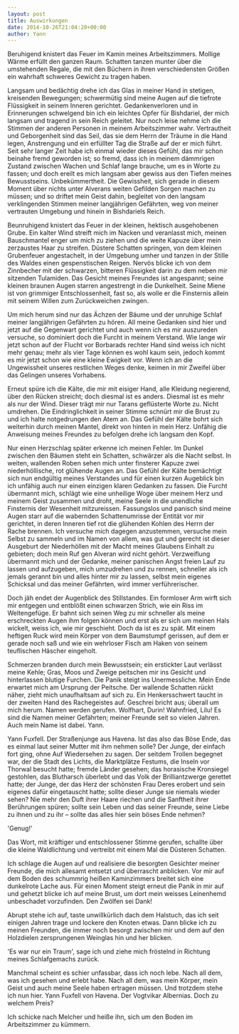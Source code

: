 ```yaml
---
layout: post
title: Auswirkungen
date: 2014-10-26T21:04:20+00:00
author: Yann
---
```


Beruhigend knistert das Feuer im Kamin meines Arbeitszimmers. Mollige Wärme erfüllt den ganzen Raum. Schatten tanzen munter über die umstehenden Regale, die mit den Büchern in ihren verschiedensten Größen ein wahrhaft schweres Gewicht zu tragen haben.

Langsam und bedächtig drehe ich das Glas in meiner Hand in stetigen, kreisenden Bewegungen; schwermütig sind meine Augen auf die tiefrote Flüssigkeit in seinem Inneren gerichtet. Gedankenverloren und in Erinnerungen schwelgend bin ich ein leichtes Opfer für Bishdariel, der mich langsam und tragend in sein Reich geleitet. Nur noch leise nehme ich die Stimmen der anderen Personen in meinem Arbeitszimmer wahr. Vertrautheit und Geborgenheit sind das Seil, das sie dem Herrn der Träume in die Hand legen, Anstrengung und ein erfüllter Tag die Straße auf der er mich führt. Seit sehr langer Zeit habe ich einmal wieder dieses Gefühl, das mir schon beinahe fremd geworden ist; so fremd, dass ich in meinem dämmrigen Zustand zwischen Wachen und Schlaf lange brauche, um es in Worte zu fassen; und doch ereilt es mich langsam aber gewiss aus den Tiefen meines Bewusstseins. Unbekümmertheit. Die Gewissheit, sich gerade in diesem Moment über nichts unter Alverans weiten Gefilden Sorgen machen zu müssen; und so driftet mein Geist dahin, begleitet von den langsam verklingenden Stimmen meiner langjährigen Gefährten, weg von meiner vertrauten Umgebung und hinein in Bishdariels Reich.

Beunruhigend knistert das Feuer in der kleinen, hektisch ausgehobenen Grube. Ein kalter Wind streift mich im Nacken und veranlasst mich, meinen Bauschmantel enger um mich zu ziehen und die weite Kapuze über mein zerzaustes Haar zu streifen. Düstere Schatten springen, von dem kleinen Grubenfeuer angestachelt, in der Umgebung umher und tanzen in der Stille des Waldes einen gespenstischen Reigen. Nervös blicke ich von dem Zinnbecher mit der schwarzen, bitteren Flüssigkeit darin zu dem neben mir sitzenden Tulamiden. Das Gesicht meines Freundes ist angespannt; seine kleinen braunen Augen starren angestrengt in die Dunkelheit. Seine Miene ist von grimmiger Entschlossenheit, fast so, als wolle er die Finsternis allein mit seinem Willen zum Zurückweichen zwingen.

Um mich herum sind nur das Ächzen der Bäume und der unruhige Schlaf meiner langjährigen Gefährten zu hören. All meine Gedanken sind hier und jetzt auf die Gegenwart gerichtet und auch wenn ich es mir auszureden versuche, so dominiert doch die Furcht in meinem Verstand. Wie lange wir jetzt schon auf der Flucht vor Borbarads rechter Hand sind weiss ich nicht mehr genau; mehr als vier Tage können es wohl kaum sein, jedoch kommt es mir jetzt schon wie eine kleine Ewigkeit vor. Wenn ich an die Ungewissheit unseres restlichen Weges denke, keimen in mir Zweifel über das Gelingen unseres Vorhabens.

Erneut spüre ich die Kälte, die mir mit eisiger Hand, alle Kleidung negierend, über den Rücken streicht; doch diesmal ist es anders. Diesmal ist es mehr als nur der Wind. Dieser trägt mir nur Tarans geflüsterte Worte zu. Nicht umdrehen. Die Eindringlichkeit in seiner Stimme schnürt mir die Brust zu und ich halte notgedrungen den Atem an. Das Gefühl der Kälte bohrt sich weiterhin durch meinen Mantel, direkt von hinten in mein Herz. Unfähig die Anweisung meines Freundes zu befolgen drehe ich langsam den Kopf.

Nur einen Herzschlag später erkenne ich meinen Fehler. Im Dunkel zwischen den Bäumen steht ein Schatten, schwärzer als die Nacht selbst. In weiten, wallenden Roben sehen mich unter finsterer Kapuze zwei niederhöllische, rot glühende Augen an. Das Gefühl der Kälte bemächtigt sich nun endgültig meines Verstandes und für einen kurzen Augeblick bin ich unfähig auch nur einen einzigen klaren Gedanken zu fassen. Die Furcht übermannt mich, schlägt wie eine unheilige Woge über meinem Herz und meinem Geist zusammen und droht, meine Seele in die unendliche Finsternis der Wesenheit mitzureissen. Fassungslos und panisch sind meine Augen starr auf die wabernden Schattenumrisse der Entität vor mir gerichtet, in deren Inneren tief rot die glühenden Kohlen des Herrn der Rache brennen. Ich versuche mich dagegen anzustemmen, versuche mein Selbst zu sammeln und im Namen von allem, was gut und gerecht ist dieser Ausgeburt der Niederhöllen mit der Macht meines Glaubens Einhalt zu gebieten; doch mein Ruf gen Alveran wird nicht gehört. Verzweiflung übermannt mich und der Gedanke, meiner panischen Angst freien Lauf zu lassen und aufzugeben, mich umzudrehen und zu rennen, schneller als ich jemals gerannt bin und alles hinter mir zu lassen, selbst mein eigenes Schicksal und das meiner Gefährten, wird immer verführerischer.

Doch jäh endet der Augenblick des Stillstandes. Ein formloser Arm wirft sich mir entgegen und entblößt einen schwarzen Strich, wie ein Riss im Weltengefüge. Er bahnt sich seinen Weg zu mir schneller als meine erschreckten Augen ihm folgen können und erst als er sich um meinen Hals wickelt, weiss ich, wie mir geschieht. Doch da ist es zu spät. Mit einem heftigen Ruck wird mein Körper von dem Baumstumpf gerissen, auf dem er gerade noch saß und wie ein wehrloser Fisch am Haken von seinem teuflischen Häscher eingeholt.

Schmerzen branden durch mein Bewusstsein; ein erstickter Laut verlässt meine Kehle; Gras, Moos und Zweige peitschen mir ins Gesicht und hinterlassen blutige Furchen. Die Panik steigt ins Unermessliche. Mein Ende erwartet mich am Ursprung der Peitsche. Der wallende Schatten rückt näher, zieht mich unaufhaltsam auf sich zu. Ein Henkersschwert taucht in der zweiten Hand des Rachegeistes auf. Geschrei bricht aus; überall um mich herum. Namen werden gerufen. Wolfhart, Durin! Wahnfried, Lilu! Es sind die Namen meiner Gefährten; meiner Freunde seit so vielen Jahren. Auch mein Name ist dabei. Yann.

Yann Fuxfell. Der Straßenjunge aus Havena. Ist das also das Böse Ende, das es einmal laut seiner Mutter mit ihm nehmen solle? Der Junge, der einfach fort ging, ohne Auf Wiedersehen zu sagen. Der seitdem Trollen begegnet war, der die Stadt des Lichts, die Marktplätze Festums, die Inseln vor Thorwal besucht hatte; fremde Länder gesehen; das horasische Kronsiegel gestohlen, das Blutharsch überlebt und das Volk der Brilliantzwerge gerettet hatte; der Junge, der das Herz der schönsten Frau Deres erobert und sein eigenes dafür eingetauscht hatte; sollte dieser Junge sie niemals wieder sehen? Nie mehr den Duft ihrer Haare riechen und die Sanftheit ihrer Berührungen spüren; sollte sein Leben und das seiner Freunde, seine Liebe zu ihnen und zu ihr – sollte das alles hier sein böses Ende nehmen?

'Genug!'

Das Wort, mit kräftiger und entschlossener Stimme gerufen, schallte über die kleine Waldlichtung und vertreibt mit einem Mal die Düsteren Schatten.

Ich schlage die Augen auf und realisiere die besorgten Gesichter meiner Freunde, die mich allesamt entsetzt und überrascht anblicken. Vor mir auf dem Boden des schummrig heißen Kaminzimmers breitet sich eine dunkelrote Lache aus. Für einen Moment steigt erneut die Panik in mir auf und gehetzt blicke ich auf meine Brust, um dort mein weisses Leinenhemd unbeschadet vorzufinden. Den Zwölfen sei Dank!

Abrupt stehe ich auf, taste unwillkürlich dach dem Halstuch, das ich seit einigen Jahren trage und lockere den Knoten etwas. Dann blicke ich zu meinen Freunden, die immer noch besorgt zwischen mir und dem auf den Holzdielen zersprungenen Weinglas hin und her blicken.

'Es war nur ein Traum', sage ich und ziehe mich fröstelnd in Richtung meines Schlafgemachs zurück.

Manchmal scheint es schier unfassbar, dass ich noch lebe. Nach all dem, was ich gesehen und erlebt habe. Nach all dem, was mein Körper, mein Geist und auch meine Seele haben ertragen müssen. Und trotzdem stehe ich nun hier. Yann Fuxfell von Havena. Der Vogtvikar Albernias. Doch zu welchem Preis?

Ich schicke nach Melcher und heiße ihn, sich um den Boden im Arbeitszimmer zu kümmern.
